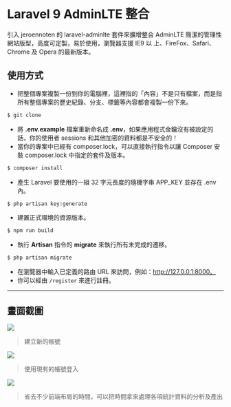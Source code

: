 # Laravel 9 AdminLTE 整合

引入 jeroennoten 的 laravel-adminlte 套件來擴增整合 AdminLTE 簡潔的管理性網站版型，高度可定製，易於使用，瀏覽器支援 IE9 以 上、FireFox、Safari、Chrome 及 Opera 的最新版本。

## 使用方式
- 把整個專案複製一份到你的電腦裡，這裡指的「內容」不是只有檔案，而是指所有整個專案的歷史紀錄、分支、標籤等內容都會複製一份下來。
```sh
$ git clone
```
- 將 __.env.example__ 檔案重新命名成 __.env__，如果應用程式金鑰沒有被設定的話，你的使用者 sessions 和其他加密的資料都是不安全的！
- 當你的專案中已經有 composer.lock，可以直接執行指令以讓 Composer 安裝 composer.lock 中指定的套件及版本。
```sh
$ composer install
```
- 產生 Laravel 要使用的一組 32 字元長度的隨機字串 APP_KEY 並存在 .env 內。
```sh
$ php artisan key:generate
```
- 建置正式環境的資源版本。
```sh
$ npm run build
```
- 執行 __Artisan__ 指令的 __migrate__ 來執行所有未完成的遷移。
```sh
$ php artisan migrate
```
- 在瀏覽器中輸入已定義的路由 URL 來訪問，例如：http://127.0.0.1:8000。
- 你可以經由 `/register` 來進行註冊。

----

## 畫面截圖
![](https://i.imgur.com/RVqcUAS.png)
> 建立新的帳號

![](https://i.imgur.com/C4epRa9.png)
> 使用現有的帳號登入

![](https://i.imgur.com/7A8YGIf.png)
> 省去不少前端布局的時間，可以把時間拿來處理各項統計資料的分析及產出
